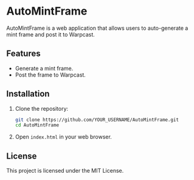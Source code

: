 # AutoMintFrame

AutoMintFrame is a web application that allows users to auto-generate a mint frame and post it to Warpcast.

## Features

- Generate a mint frame.
- Post the frame to Warpcast.

## Installation

1. Clone the repository:
    ```bash
    git clone https://github.com/YOUR_USERNAME/AutoMintFrame.git
    cd AutoMintFrame
    ```

2. Open `index.html` in your web browser.

## License

This project is licensed under the MIT License.

